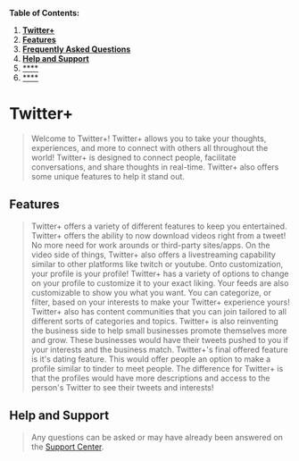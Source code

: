 **Table of Contents:**
1. [**Twitter+**]()
2. [**Features**]()
3. [**Frequently Asked Questions**]()
4. [**Help and Support**]()
5. [****]()
6. [****]()
# Twitter+
> Welcome to Twitter+! Twitter+ allows you to take your thoughts, experiences, and more to connect with others all throughout the world! Twitter+ is designed to connect people, facilitate conversations, and share thoughts in real-time. Twitter+ also offers some unique features to help it stand out.
## Features
> Twitter+ offers a variety of different features to keep you entertained. Twitter+ offers the ability to now download videos right from a tweet! No more need for work arounds or third-party sites/apps. On the video side of things, Twitter+ also offers a livestreaming capability similar to other platforms like twitch or youtube. Onto customization, your profile is your profile! Twitter+ has a variety of options to change on your profile to customize it to your exact liking. Your feeds are also customizable to show you what you want. You can categorize, or filter, based on your interests to make your Twitter+ experience yours! Twitter+ also has content communities that you can join tailored to all different sorts of categories and topics. Twitter+ is also reinventing the business side to help small businesses promote themselves more and grow. These businesses would have their tweets pushed to you if your interests and the business match. Twitter+'s final offered feature is it's dating feature. This would offer people an option to make a profile similar to tinder to meet people. The difference for Twitter+ is that the profiles would have more descriptions and access to the person's Twitter to see their tweets and interests!
## 
>
> 
> 
> 
> 
> 
> 
> 
> 
> 
> 
> 
> 
> 
> 
> 
> 
> 
> 
> 
> 
> 
## Help and Support
> Any questions can be asked or may have already been answered on the [Support Center](https://www.ThisHasToBeChanged.com/).
